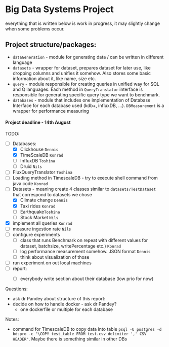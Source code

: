 # Big Data Systems Project

everything that is written below is work in progress, it may slightly change when some problems occur.
## Project structure/packages:
- `dataGeneration` - module for generating data / can be written in different language
- `datasets` - wrapper for dataset, prepares dataset for later use, like dropping columns and unifies it somehow. Also stores some basic information about it, like name, size etc.
- `query` - module responsible for creating queries in unified way for SQL and Q languages. Each method in `QueryTranslator` interface is responsible for generating specific query type we want to benchmark.
- `databases` - module that includes one implementation of Database Interface for each database used (kdb+, influxDB, ...). `DBMeasurement` is a wrapper for performance measuring


#### Project deadline - 14th August

TODO:
- [ ] Databases:
  - [x] Clickhouse `Dennis`
  - [x] TimeScaleDB `Konrad`
  - [ ] InfluxDB `Toshina`
  - [ ] Druid `Nils`
- [ ] FluxQueryTranslator `Toshina`
- [ ] Loading method in TimescaleDB - try to execute shell command from java code `Konrad`
- [ ] Datasets - meaning create 4 classes similar to `datasets/TestDataset` that correspond to datasets we chose 
  - [x] Climate change `Dennis`
  - [x] Taxi rides `Konrad`
  - [ ] Earthquake`Toshina`
  - [ ] Stock Market `Nils`
- [x] implement all queries `Konrad`
- [ ] measure ingestion rate `Nils`
- [ ] configure experiments
  - [ ] class that runs Benchmark on repeat with different values for dataset, batchsize, writePercentage etc.) `Konrad`
  - [ ] log performance measurement somehow. JSON format `Dennis`
  - [ ] think about visualization of those

- [ ] run experiment on out local machines
- [ ] report:
  - [ ] everybody write section about their database (low prio for now)


Questions:
- ask dr Pandey about structure of this report:
- decide on how to handle docker - ask dr Pandey?
  - one dockerfile or multiple for each database


Notes:
- command for TimescaleDB to copy data into table `psql -U postgres -d bdspro -c "\COPY test_table FROM test.csv delimiter ',' CSV HEADER"`. Maybe there is something similar in other DBs